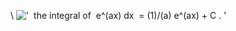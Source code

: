 \\
!['  the integral of  e\^(ax) dx  = (1)/(a) e\^(ax) + C . '](../dictionary/equation_images/3960.1..png)

